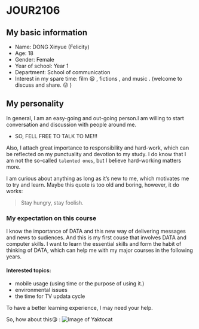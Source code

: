 # JOUR2106

## My basic information

* Name: DONG Xinyue (Felicity)
* Age: 18
* Gender: Female
* Year of school: Year 1
* Department: School of communication
* Interest in my spare time: film :satisfied: , fictions , and music . (welcome to discuss and share. :stuck_out_tongue_winking_eye: ) 


## My personality 

In general, I am an easy-going and out-going person.I am willing to start conversation and discussion with people around me. 
- SO, FELL FREE TO TALK TO ME!!! 

Also, I attach great importance to responsibility and hard-work, which can be reflected on my punctuality and devotion to my study. I do know that I am not the so-called `talented ones`, but I believe hard-working matters more.

I am curious about anything as long as it’s new to me, which motivates me to try and learn. Maybe this quote is too old and boring, however, it do works:
> Stay hungry, stay foolish.

### My expectation on this course

I know the importance of DATA and this new way of delivering messages and news to sudiences. And this is my first couse that involves DATA and computer skills. I want to learn the essential skills and form the habit of thinking of DATA, which can help me with my major courses in the following years. 

#### Interested topics:
- mobile usage (using time or the purpose of using it.) 
- environmental issues 
- the time for TV updata cycle

To have a better learning experience, I may need your help.

So, how about this:kissing_heart: :
![Image of Yaktocat](https://c1.staticflickr.com/4/3212/3424614950_67076ab2d3_b.jpg)
